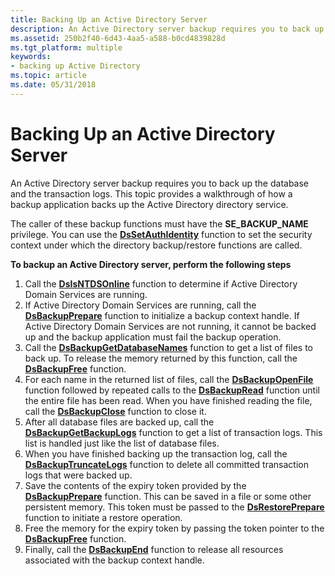 ```yaml
---
title: Backing Up an Active Directory Server
description: An Active Directory server backup requires you to back up the database and the transaction logs. This topic provides a walkthrough of how a backup application backs up the Active Directory directory service.
ms.assetid: 250b2f40-6d43-4aa5-a588-b0cd4839828d
ms.tgt_platform: multiple
keywords:
- backing up Active Directory
ms.topic: article
ms.date: 05/31/2018
---
```


# Backing Up an Active Directory Server

An Active Directory server backup requires you to back up the database and the transaction logs. This topic provides a walkthrough of how a backup application backs up the Active Directory directory service.

The caller of these backup functions must have the **SE\_BACKUP\_NAME** privilege. You can use the [**DsSetAuthIdentity**](dssetauthidentity.md) function to set the security context under which the directory backup/restore functions are called.

**To backup an Active Directory server, perform the following steps**

1.  Call the [**DsIsNTDSOnline**](dsisntdsonline.md) function to determine if Active Directory Domain Services are running.
2.  If Active Directory Domain Services are running, call the [**DsBackupPrepare**](dsbackupprepare.md) function to initialize a backup context handle. If Active Directory Domain Services are not running, it cannot be backed up and the backup application must fail the backup operation.
3.  Call the [**DsBackupGetDatabaseNames**](dsbackupgetdatabasenames.md) function to get a list of files to back up. To release the memory returned by this function, call the [**DsBackupFree**](dsbackupfree.md) function.
4.  For each name in the returned list of files, call the [**DsBackupOpenFile**](dsbackupopenfile.md) function followed by repeated calls to the [**DsBackupRead**](dsbackupread.md) function until the entire file has been read. When you have finished reading the file, call the [**DsBackupClose**](dsbackupclose.md) function to close it.
5.  After all database files are backed up, call the [**DsBackupGetBackupLogs**](dsbackupgetbackuplogs.md) function to get a list of transaction logs. This list is handled just like the list of database files.
6.  When you have finished backing up the transaction log, call the [**DsBackupTruncateLogs**](dsbackuptruncatelogs.md) function to delete all committed transaction logs that were backed up.
7.  Save the contents of the expiry token provided by the [**DsBackupPrepare**](dsbackupprepare.md) function. This can be saved in a file or some other persistent memory. This token must be passed to the [**DsRestorePrepare**](dsrestoreprepare.md) function to initiate a restore operation.
8.  Free the memory for the expiry token by passing the token pointer to the [**DsBackupFree**](dsbackupfree.md) function.
9.  Finally, call the [**DsBackupEnd**](dsbackupend.md) function to release all resources associated with the backup context handle.

 

 




